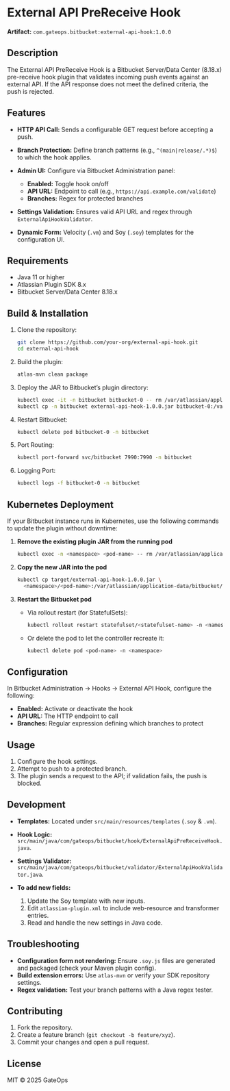 # External API PreReceive Hook

**Artifact:** `com.gateops.bitbucket:external-api-hook:1.0.0`

## Description

The External API PreReceive Hook is a Bitbucket Server/Data Center (8.18.x) pre-receive hook plugin that validates incoming push events against an external API. If the API response does not meet the defined criteria, the push is rejected.

## Features

* **HTTP API Call:** Sends a configurable GET request before accepting a push.
* **Branch Protection:** Define branch patterns (e.g., `^(main|release/.*)$`) to which the hook applies.
* **Admin UI:** Configure via Bitbucket Administration panel:

    * **Enabled:** Toggle hook on/off
    * **API URL:** Endpoint to call (e.g., `https://api.example.com/validate`)
    * **Branches:** Regex for protected branches
* **Settings Validation:** Ensures valid API URL and regex through `ExternalApiHookValidator`.
* **Dynamic Form:** Velocity (`.vm`) and Soy (`.soy`) templates for the configuration UI.

## Requirements

* Java 11 or higher
* Atlassian Plugin SDK 8.x
* Bitbucket Server/Data Center 8.18.x

## Build & Installation

1. Clone the repository:

   ```bash
   git clone https://github.com/your-org/external-api-hook.git
   cd external-api-hook
   ```
2. Build the plugin:

   ```bash
   atlas-mvn clean package
   ```
3. Deploy the JAR to Bitbucket’s plugin directory:

   ```bash
   kubectl exec -it -n bitbucket bitbucket-0 -- rm /var/atlassian/application-data/bitbucket/shared/plugins/installed-plugins/external-api-hook-1.0.0.jar   
   kubectl cp -n bitbucket external-api-hook-1.0.0.jar bitbucket-0:/var/atlassian/application-data/bitbucket/shared/plugins/installed-plugins/    
   ```
4. Restart Bitbucket:

   ```bash
   kubectl delete pod bitbucket-0 -n bitbucket
   ```
5. Port Routing:

   ```bash
   kubectl port-forward svc/bitbucket 7990:7990 -n bitbucket 
   ```

6. Logging Port:

   ```bash
   kubectl logs -f bitbucket-0 -n bitbucket
   ```

## Kubernetes Deployment

If your Bitbucket instance runs in Kubernetes, use the following commands to update the plugin without downtime:

1. **Remove the existing plugin JAR from the running pod**

   ```bash
   kubectl exec -n <namespace> <pod-name> -- rm /var/atlassian/application-data/bitbucket/shared/plugins/installed-plugins/external-api-hook-1.0.0.jar
   ```
2. **Copy the new JAR into the pod**

   ```bash
   kubectl cp target/external-api-hook-1.0.0.jar \
     <namespace>/<pod-name>:/var/atlassian/application-data/bitbucket/shared/plugins/installed-plugins/external-api-hook-1.0.0.jar
   ```
3. **Restart the Bitbucket pod**

    * Via rollout restart (for StatefulSets):

      ```bash
      kubectl rollout restart statefulset/<statefulset-name> -n <namespace>
      ```
    * Or delete the pod to let the controller recreate it:

      ```bash
      kubectl delete pod <pod-name> -n <namespace>
      ```

## Configuration

In Bitbucket Administration → Hooks → External API Hook, configure the following:

* **Enabled:** Activate or deactivate the hook
* **API URL:** The HTTP endpoint to call
* **Branches:** Regular expression defining which branches to protect

## Usage

1. Configure the hook settings.
2. Attempt to push to a protected branch.
3. The plugin sends a request to the API; if validation fails, the push is blocked.

## Development

* **Templates:** Located under `src/main/resources/templates` (`.soy` & `.vm`).
* **Hook Logic:** `src/main/java/com/gateops/bitbucket/hook/ExternalApiPreReceiveHook.java`.
* **Settings Validator:** `src/main/java/com/gateops/bitbucket/validator/ExternalApiHookValidator.java`.
* **To add new fields:**

    1. Update the Soy template with new inputs.
    2. Edit `atlassian-plugin.xml` to include web-resource and transformer entries.
    3. Read and handle the new settings in Java code.

## Troubleshooting

* **Configuration form not rendering:** Ensure `.soy.js` files are generated and packaged (check your Maven plugin config).
* **Build extension errors:** Use `atlas-mvn` or verify your SDK repository settings.
* **Regex validation:** Test your branch patterns with a Java regex tester.

## Contributing

1. Fork the repository.
2. Create a feature branch (`git checkout -b feature/xyz`).
3. Commit your changes and open a pull request.

## License

MIT © 2025 GateOps
